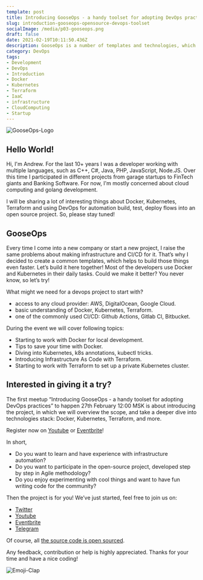 ```yaml
---
template: post
title: Introducing GooseOps - a handy toolset for adopting DevOps practices  
slug: introduction-gooseops-opensource-devops-toolset
socialImage: /media/p03-gooseops.png
draft: false
date: 2021-02-19T10:11:50.436Z
description: GooseOps is a number of templates and technologies, which simplifies the process of DevOps automation for technical startup projects.
category: DevOps
tags:
- Development
- DevOps
- Introduction
- Docker
- Kubernetes
- Terraform
- IaaC
- infrastructure
- CloudComputing
- Startup
---
```

![GooseOps-Logo](/media/p03-gooseops.png)

## Hello World!

Hi, I'm Andrew. For the last 10+ years I was a developer working with multiple languages, such as C++, C#, Java, PHP, JavaScript, Node.JS. Over this time I participated in different projects from garage startups to FinTech giants and Banking Software. For now, I'm mostly concerned about cloud computing and golang development.

I will be sharing a lot of interesting things about Docker, Kubernetes, Terraform and using DevOps for automation build, test, deploy flows into an open source project. So, please stay tuned!

## GooseOps

Every time I come into a new company or start a new project, I raise the same problems about making infrastructure and CI/CD for it. That’s why I decided to create a common templates, which helps to build those things even faster. Let’s build it here together! Most of the developers use Docker and Kubernetes in their daily tasks. Could we make it better? You never know, so let’s try!

What might we need for a devops project to start with?

- access to any cloud provider: AWS, DigitalOcean, Google Cloud.
- basic understanding of Docker, Kubernetes, Terraform.
- one of the commonly used CI/CD: Github Actions, Gitlab CI, Bitbucket.

During the event we will cover following topics:

- Starting to work with Docker for local development.
- Tips to save your time with Docker.
- Diving into Kubernetes, k8s annotations, kubectl tricks.
- Introducing Infrastructure As Code with Terraform.
- Starting to work with Terraform to set up a private Kubernetes cluster.

## Interested in giving it a try?

The first meetup “Introducing GooseOps - a handy toolset for adopting DevOps practices” to happen 27th February 12:00 MSK is about introducing the project, in which we will overview the scope, and take a deeper dive into technologies stack: Docker, Kubernetes, Terraform, and more.

Register now on [Youtube](https://www.youtube.com/watch?v=3ofIaeM4nls) or [Eventbrite](https://www.eventbrite.co.uk/e/introducing-gooseops-a-handy-toolset-for-adopting-devops-practices-tickets-142214434201)!

In short,
- Do you want to learn and have experience with infrastructure automation?
- Do you want to participate in the open-source project, developed step by step in Agile methodology?
- Do you enjoy experimenting with cool things and want to have fun writing code for the community?

Then the project is for you! We’ve just started, feel free to join us on:
- [Twitter](https://twitter.com/XTechnology5)
- [Youtube](https://youtu.be/V6naUYo1Wdk)
- [Eventbrite](https://www.eventbrite.com/organizations/info/profile/32181547901)
- [Telegram](https://t.me/xtechn)

Of course, all [the source code is open sourced](https://github.com/x-technology/GooseOps).

Any feedback, contribution or help is highly appreciated. Thanks for your time and have a nice coding!

![Emoji-Clap](/media/emoji-clap.png)

